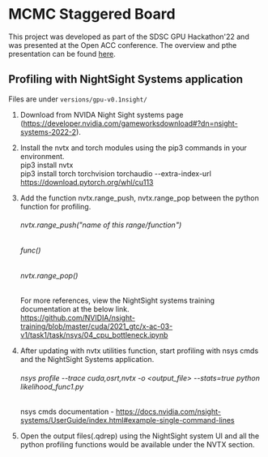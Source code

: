 MCMC Staggered Board
====================
This project was developed as part of the SDSC GPU Hackathon'22 and was presented at the Open ACC conference.
The overview and pthe presentation can be found [here](https://github.com/jyalim/mcmc-staggered-board/blob/main/OpenACCSummit.pdf).


Profiling with NightSight Systems application
----------------------------------------------

Files are under `versions/gpu-v0.1nsight/`

1. Download from NVIDA Night Sight systems page (https://developer.nvidia.com/gameworksdownload#?dn=nsight-systems-2022-2).
2. Install the nvtx and torch modules using the pip3 commands in your environment.<br />
   pip3 install nvtx <br />
   pip3 install torch torchvision torchaudio --extra-index-url https://download.pytorch.org/whl/cu113
3. Add the function nvtx.range_push, nvtx.range_pop between the python function for profiling. <br />
   ###### nvtx.range_push("name of this range/function") <br />
   ###### func() <br/>
   ###### nvtx.range_pop() <br/>
   For more references, view the NightSight systems training documentation  at the below link. <br />
   https://github.com/NVIDIA/nsight-training/blob/master/cuda/2021_gtc/x-ac-03-v1/task1/task/nsys/04_cpu_bottleneck.ipynb <br />
4. After updating with nvtx utilities function, start profiling with nsys cmds and the NightSight Systems application. <br />
   ###### nsys profile --trace cuda,osrt,nvtx  -o <output_file> --stats=true python likelihood_func1.py <iterations> <br />
   nsys cmds documentation - https://docs.nvidia.com/nsight-systems/UserGuide/index.html#example-single-command-lines

5. Open the output files(.qdrep) using the NightSight system UI and all the python profiling functions would be available under the NVTX section.
